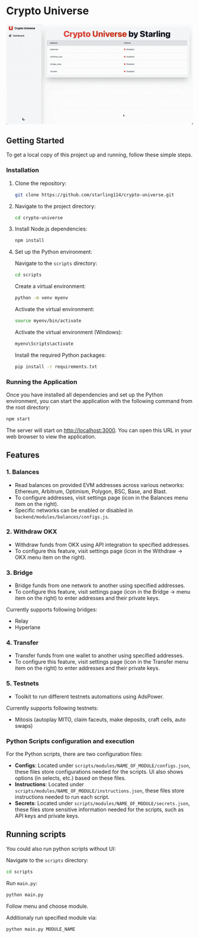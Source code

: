 # Crypto Universe
![Demo](demo/crypto-universe.gif)

## Getting Started

To get a local copy of this project up and running, follow these simple steps.

### Installation

1. Clone the repository:

   ```bash
   git clone https://github.com/starling114/crypto-universe.git
   ```

2. Navigate to the project directory:

   ```bash
   cd crypto-universe
   ```

3. Install Node.js dependencies:

   ```bash
   npm install
   ```

4. Set up the Python environment:

    Navigate to the `scripts` directory:

    ```bash
    cd scripts
    ```

    Create a virtual environment:

    ```bash
    python -m venv myenv
    ```

    Activate the virtual environment:

    ```bash
    source myenv/bin/activate
    ```

    Activate the virtual environment (Windows):

    ```bash
    myenv\Scripts\activate
    ```

    Install the required Python packages:

    ```bash
    pip install -r requirements.txt
    ```

### Running the Application

Once you have installed all dependencies and set up the Python environment, you can start the application with the following command from the root directory:

```bash
npm start
```

The server will start on [http://localhost:3000](http://localhost:3000). You can open this URL in your web browser to view the application.

## Features

### 1. Balances

- Read balances on provided EVM addresses across various networks: Ethereum, Arbitrum, Optimism, Polygon, BSC, Base, and Blast.
- To configure addresses, visit settings page (icon in the Balances menu item on the right).
- Specific networks can be enabled or disabled in `backend/modules/balances/configs.js`.

### 2. Withdraw OKX

- Withdraw funds from OKX using API integration to specified addresses.
- To configure this feature, visit settings page (icon in the Withdraw -> OKX menu item on the right).

### 3. Bridge
- Bridge funds from one network to another using specified addresses.
- To configure this feature, visit settings page (icon in the Bridge -> menu item on the right) to enter addresses and their private keys.

Currently supports following bridges:
- Relay
- Hyperlane

### 4. Transfer

- Transfer funds from one wallet to another using specified addresses.
- To configure this feature, visit settings page (icon in the Transfer menu item on the right) to enter addresses and their private keys.

### 5. Testnets
- Toolkit to run different testnets automations using AdsPower.

Currently supports following testnets:
- Mitosis (autoplay MITO, claim faceuts, make deposits, craft cells, auto swaps)

### Python Scripts configuration and execution

For the Python scripts, there are two configuration files:

- **Configs**: Located under `scripts/modules/NAME_OF_MODULE/configs.json`, these files store configurations needed for the scripts. UI also shows options (in selects, etc.) based on these files.
- **Instructions**: Located under `scripts/modules/NAME_OF_MODULE/instructions.json`, these files store instructions needed to run each script.
- **Secrets**: Located under `scripts/modules/NAME_OF_MODULE/secrets.json`, these files store sensitive information needed for the scripts, such as API keys and private keys.

## Running scripts

You could also run python scripts without UI:

Navigate to the `scripts` directory:

```bash
cd scripts
```

Run `main.py`:

```bash
python main.py
```

Follow menu and choose module.

Additionaly run specified module via:

```bash
python main.py MODULE_NAME
```
